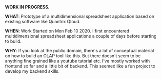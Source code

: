 **WORK IN PROGRESS**. 

**WHAT**: Prototype of a multidimensional spreadsheet application based on existing software like Quantrix Qloud.

**WHEN**: Work Started on Mon Feb 10 2020. I first encountered multidimensional spreadsheet applications a couple of days before starting to build.

**WHY**: If you look at the public domain, there's a lot of conceptual material on how to build an OLAP tool like this. But there doesn't seem to be anything fine grained like a youtube tutorial etc. I've mostly worked with frontend so far and a little bit of backend. This seemed like a fun project to develop my backend skills.
